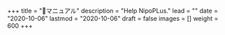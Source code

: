 +++
title = "📖マニュアル"
description = "Help NipoPLus."
lead = ""
date = "2020-10-06"
lastmod = "2020-10-06"
draft = false
images = []
weight = 600
+++
